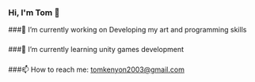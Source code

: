 ### Hi, I'm Tom 👋
###🔭 I’m currently working on Developing my art and programming skills
###
###🌱 I’m currently learning unity games development
###
###
###📫 How to reach me: tomkenyon2003@gmail.com


<!--
**TomKeny/TomKeny** is a ✨ _special_ ✨ repository because its `README.md` (this file) appears on your GitHub profile.

Here are some ideas to get you started:

- 🔭 I’m currently working on Developing my art and programming skills
- 🌱 I’m currently learning ...
- 👯 I’m looking to collaborate on ...
- 🤔 I’m looking for help with ...
- 💬 Ask me about ...
- 📫 How to reach me: ...
- 😄 Pronouns: ...
- ⚡ Fun fact: ...
-->
